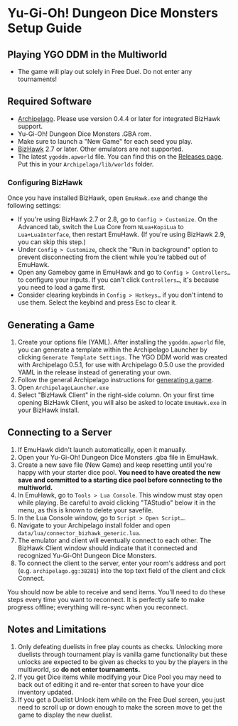 # Yu-Gi-Oh! Dungeon Dice Monsters Setup Guide

## Playing YGO DDM in the Multiworld
- The game will play out solely in Free Duel. Do not enter any tournaments!

## Required Software
- [Archipelago](https://github.com/ArchipelagoMW/Archipelago/releases). Please use version 0.4.4 or later for integrated
BizHawk support.
- Yu-Gi-Oh! Dungeon Dice Monsters .GBA rom.
- Make sure to launch a "New Game" for each seed you play.
- [BizHawk](https://tasvideos.org/BizHawk/ReleaseHistory) 2.7 or later. Other emulators are not supported.
- The latest `ygoddm.apworld` file. You can find this on the [Releases page](https://github.com/JustinMarshall98/Archipelago/releases/latest). Put this in your `Archipelago/lib/worlds` folder.

### Configuring BizHawk

Once you have installed BizHawk, open `EmuHawk.exe` and change the following settings:

- If you're using BizHawk 2.7 or 2.8, go to `Config > Customize`. On the Advanced tab, switch the Lua Core from
`NLua+KopiLua` to `Lua+LuaInterface`, then restart EmuHawk. (If you're using BizHawk 2.9, you can skip this step.)
- Under `Config > Customize`, check the "Run in background" option to prevent disconnecting from the client while you're
tabbed out of EmuHawk.
- Open any Gameboy game in EmuHawk and go to `Config > Controllers…` to configure your inputs. If you can't click
`Controllers…`, it's because you need to load a game first.
- Consider clearing keybinds in `Config > Hotkeys…` if you don't intend to use them. Select the keybind and press Esc to
clear it.

## Generating a Game

1. Create your options file (YAML). After installing the `ygoddm.apworld` file, you can generate a template within the Archipelago Launcher by clicking `Generate Template Settings`. The YGO DDM world was created with Archipelago 0.5.1, for use with Archipelago 0.5.0
use the provided YAML in the release instead of generating your own.
2. Follow the general Archipelago instructions for [generating a game](https://archipelago.gg/tutorial/Archipelago/setup/en#generating-a-game).
3. Open `ArchipelagoLauncher.exe`
4. Select "BizHawk Client" in the right-side column. On your first time opening BizHawk Client, you will also be asked to
locate `EmuHawk.exe` in your BizHawk install.

## Connecting to a Server

1. If EmuHawk didn't launch automatically, open it manually.
2. Open your Yu-Gi-Oh! Dungeon Dice Monsters .gba file in EmuHawk.
3. Create a new save file (New Game) and keep resetting until you're happy with your starter dice pool. **You need to have created
the new save and committed to a starting dice pool before connecting to the multiworld.**
4. In EmuHawk, go to `Tools > Lua Console`. This window must stay open while playing. Be careful to avoid clicking "TAStudio" below it in the menu, as this is known to delete your savefile.
5. In the Lua Console window, go to `Script > Open Script…`.
6. Navigate to your Archipelago install folder and open `data/lua/connector_bizhawk_generic.lua`.
7. The emulator and client will eventually connect to each other. The BizHawk Client window should indicate that it
connected and recognized Yu-Gi-Oh! Dungeon Dice Monsters.
8. To connect the client to the server, enter your room's address and port (e.g. `archipelago.gg:38281`) into the
top text field of the client and click Connect.

You should now be able to receive and send items. You'll need to do these steps every time you want to reconnect. It is
perfectly safe to make progress offline; everything will re-sync when you reconnect.

## Notes and Limitations

1. Only defeating duelists in free play counts as checks. Unlocking more duelists through tournament play is vanilla
game functionality but these unlocks are expected to be given as checks to you by the players in the multiworld,
so **do not enter tournaments.**
2. If you get Dice items while modifying your Dice Pool you may need to back out of editing it and re-enter that screen to
have your dice inventory updated.
3. If you get a Duelist Unlock item while on the Free Duel screen, you just need to scroll up or down enough to make the screen
move to get the game to display the new duelist.